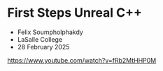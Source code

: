 # First Steps Unreal C++
* Felix Soumpholphakdy
* LaSalle College
* 28 February 2025

https://www.youtube.com/watch?v=fRb2MtHHP0M
